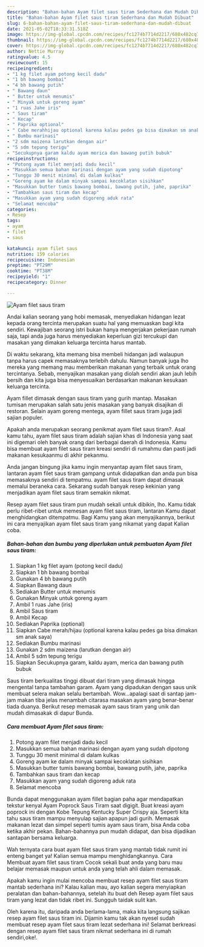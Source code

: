 ```yaml
---
description: "Bahan-bahan Ayam filet saus tiram Sederhana dan Mudah Dibuat"
title: "Bahan-bahan Ayam filet saus tiram Sederhana dan Mudah Dibuat"
slug: 6-bahan-bahan-ayam-filet-saus-tiram-sederhana-dan-mudah-dibuat
date: 2021-05-02T18:33:31.518Z
image: https://img-global.cpcdn.com/recipes/fc1274b7714d2217/680x482cq70/ayam-filet-saus-tiram-foto-resep-utama.jpg
thumbnail: https://img-global.cpcdn.com/recipes/fc1274b7714d2217/680x482cq70/ayam-filet-saus-tiram-foto-resep-utama.jpg
cover: https://img-global.cpcdn.com/recipes/fc1274b7714d2217/680x482cq70/ayam-filet-saus-tiram-foto-resep-utama.jpg
author: Nettie Murray
ratingvalue: 4.5
reviewcount: 15
recipeingredient:
- "1 kg filet ayam potong kecil dadu"
- "1 bh bawang bombai"
- "4 bh bawang putih"
- " Bawang daun"
- " Butter untuk menumis"
- " Minyak untuk goreng ayam"
- "1 ruas Jahe iris"
- " Saus tiram"
- " Kecap"
- " Paprika optional"
- " Cabe merahhijau optional karena kalau pedes ga bisa dimakan sm anak saya"
- " Bumbu marinasi"
- "2 sdm maizena larutkan dengan air"
- "5 sdm tepung terigu"
- "Secukupnya garam kaldu ayam merica dan bawang putih bubuk"
recipeinstructions:
- "Potong ayam filet menjadi dadu kecil"
- "Masukkan semua bahan marinasi dengan ayam yang sudah dipotong"
- "Tunggu 30 menit minimal di dalam kulkas"
- "Goreng ayam ke dalam minyak sampai kecoklatan sisihkan"
- "Masukkan butter tumis bawang bombai, bawang putih, jahe, paprika"
- "Tambahkan saus tiram dan kecap"
- "Masukkan ayam yang sudah digoreng aduk rata"
- "Selamat mencoba"
categories:
- Resep
tags:
- ayam
- filet
- saus

katakunci: ayam filet saus 
nutrition: 159 calories
recipecuisine: Indonesian
preptime: "PT29M"
cooktime: "PT38M"
recipeyield: "1"
recipecategory: Dinner

---
```



![Ayam filet saus tiram](https://img-global.cpcdn.com/recipes/fc1274b7714d2217/680x482cq70/ayam-filet-saus-tiram-foto-resep-utama.jpg)

Andai kalian seorang yang hobi memasak, menyediakan hidangan lezat kepada orang tercinta merupakan suatu hal yang memuaskan bagi kita sendiri. Kewajiban seorang istri bukan hanya mengerjakan pekerjaan rumah saja, tapi anda juga harus menyediakan keperluan gizi tercukupi dan masakan yang dimakan keluarga tercinta harus mantab.

Di waktu  sekarang, kita memang bisa membeli hidangan jadi walaupun tanpa harus capek memasaknya terlebih dahulu. Namun banyak juga lho mereka yang memang mau memberikan makanan yang terbaik untuk orang tercintanya. Sebab, menyajikan masakan yang diolah sendiri akan jauh lebih bersih dan kita juga bisa menyesuaikan berdasarkan makanan kesukaan keluarga tercinta. 

Ayam fillet dimasak dengan saus tiram yang gurih mantap. Masakan tumisan merupakan salah satu jenis masakan yang banyak disajikan di restoran. Selain ayam goreng mentega, ayam fillet saus tiram juga jadi sajian populer.

Apakah anda merupakan seorang penikmat ayam filet saus tiram?. Asal kamu tahu, ayam filet saus tiram adalah sajian khas di Indonesia yang saat ini digemari oleh banyak orang dari berbagai daerah di Indonesia. Kamu bisa membuat ayam filet saus tiram kreasi sendiri di rumahmu dan pasti jadi makanan kesukaanmu di akhir pekanmu.

Anda jangan bingung jika kamu ingin menyantap ayam filet saus tiram, lantaran ayam filet saus tiram gampang untuk didapatkan dan anda pun bisa memasaknya sendiri di tempatmu. ayam filet saus tiram dapat dimasak memalui beraneka cara. Sekarang sudah banyak resep kekinian yang menjadikan ayam filet saus tiram semakin nikmat.

Resep ayam filet saus tiram pun mudah sekali untuk dibikin, lho. Kamu tidak perlu ribet-ribet untuk memesan ayam filet saus tiram, lantaran Kamu dapat menghidangkan ditempatmu. Bagi Kamu yang akan menyajikannya, berikut ini cara menyajikan ayam filet saus tiram yang nikamat yang dapat Kalian coba.

<!--inarticleads1-->

##### Bahan-bahan dan bumbu yang diperlukan untuk pembuatan Ayam filet saus tiram:

1. Siapkan 1 kg filet ayam (potong kecil dadu)
1. Siapkan 1 bh bawang bombai
1. Gunakan 4 bh bawang putih
1. Siapkan  Bawang daun
1. Sediakan  Butter untuk menumis
1. Gunakan  Minyak untuk goreng ayam
1. Ambil 1 ruas Jahe (iris)
1. Ambil  Saus tiram
1. Ambil  Kecap
1. Sediakan  Paprika (optional)
1. Siapkan  Cabe merah/hijau (optional karena kalau pedes ga bisa dimakan sm anak saya)
1. Sediakan  Bumbu marinasi
1. Gunakan 2 sdm maizena (larutkan dengan air)
1. Ambil 5 sdm tepung terigu
1. Siapkan Secukupnya garam, kaldu ayam, merica dan bawang putih bubuk


Saus tiram berkualitas tinggi dibuat dari tiram yang dimasak hingga mengental tanpa tambahan garam. Ayam yang dipadukan dengan saus unik membuat selera makan selalu bertambah. Wow…apalagi saat di santap jam-jam makan tiba jelas menambah citarasa masakan ayam yang benar-benar tiada duanya. Berikut resep memasak ayam saus tiram yang unik dan mudah dimasakak di dapur Bunda. 

<!--inarticleads2-->

##### Cara membuat Ayam filet saus tiram:

1. Potong ayam filet menjadi dadu kecil
1. Masukkan semua bahan marinasi dengan ayam yang sudah dipotong
1. Tunggu 30 menit minimal di dalam kulkas
1. Goreng ayam ke dalam minyak sampai kecoklatan sisihkan
1. Masukkan butter tumis bawang bombai, bawang putih, jahe, paprika
1. Tambahkan saus tiram dan kecap
1. Masukkan ayam yang sudah digoreng aduk rata
1. Selamat mencoba


Bunda dapat menggunakan ayam fillet bagian paha agar mendapatkan tekstur kenyal Ayam Poprock Saus Tiram saat digigit. Buat kreasi ayam poprock ini dengan Kobe Tepung Kentucky Super Crispy aja. Seperti kita tahu saus tiram mampu menyulap sajian apapun jadi gurih. Memasak makanan lezat dan simpel seperti tumis ayam saus tiram, bisa Anda coba ketika akhir pekan. Bahan-bahannya pun mudah didapat, dan bisa dijadikan santapan bersama keluarga. 

Wah ternyata cara buat ayam filet saus tiram yang mantab tidak rumit ini enteng banget ya! Kalian semua mampu menghidangkannya. Cara Membuat ayam filet saus tiram Cocok sekali buat anda yang baru mau belajar memasak maupun untuk anda yang telah ahli dalam memasak.

Apakah kamu ingin mulai mencoba membuat resep ayam filet saus tiram mantab sederhana ini? Kalau kalian mau, ayo kalian segera menyiapkan peralatan dan bahan-bahannya, setelah itu buat deh Resep ayam filet saus tiram yang lezat dan tidak ribet ini. Sungguh taidak sulit kan. 

Oleh karena itu, daripada anda berlama-lama, maka kita langsung sajikan resep ayam filet saus tiram ini. Dijamin kamu tak akan nyesel sudah membuat resep ayam filet saus tiram lezat sederhana ini! Selamat berkreasi dengan resep ayam filet saus tiram nikmat sederhana ini di rumah sendiri,oke!.

